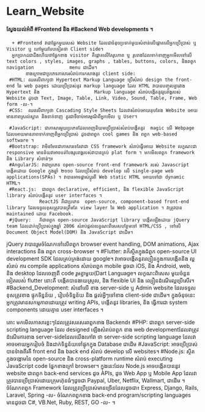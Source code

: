 # Learn_Website
#### ស្វែងយល់អំពី #Frontend និង #Backend Web developments ។ 
      + #Frontend វាជាផ្នែកមួយរបស់ Website ដែលជាចំនុចប្រទាក់មួយសំខាន់លើផ្តោតលើអ្នកប្រើប្រាស់ ឬ Visitor ឬ ហៅមួយបែបទៀតថា Client side។ 
      អ្នកប្រាកដជាដឹងហើយថាផ្នែកខាង visitor គឺផ្តោតលើតែរូបភាព ឬ រូបរាងដែលទាក់ទាញអ្នកមើលទៅលើ text colors , styles, images, graphs , tables, buttons, colors, និងពពួក navigation             menu ជាដើម។ 
           ខាងក្រោមជាប្រភេទភាសារសំរាប់ការកសាងនូវ client side:
     #HTML: ឈរលើពាក្យថា Hypertext Markup Language ប្រើសំរាប់ design the front-end នៃ web pages ដោយប្រើប្រាស់នូវ markup language ដែល HTML វាបានបញ្ចូលគ្នារវាង Hypertext និង                    Markup language សំរាប់បង្កើតនូវរូបរាង្គរបស់ Website ដូចជា Text, Image, Table, Link, Video, Sound, Table, Frame, Web form -ល-។
     #CSS:  ឈរលើពាក្យថា Cascading Style Sheets ដែលវាសំរាប់អោយតុបតែង Website អោយមានភាពស្រល់ស្អាត និងទាក់ទាញ គួរជាទីចាប់អារម្មណ៏ពីអ្នកមើល ឬ User។ 
                 
     #JavaScript: ជាភាសារមួយប្រភេទដែលពេញនិយមប្រើប្រាស់សំរាប់បង្តើតនូវ  magic លើ Webpage ដែលអោយមានភាពទាក់ទាញពីអ្នកប្រើប្រាស់ ដូចជាពពួក cool games និង ពពួក web-based                      software ។
     #Bootstrap: វាមិនមែនជាភាសារទេតែវាជា CSS framework សំរាប់ធ្វើអោយ Website លក្ខណះជា responsive មានន័យវាអាចបត់បែងរូបរាង្គរបស់វាបានគ្រប់ plat form ។ មកមើលពពួក framework និង Library សំខាន់ៗ៖ 
     #AngularJS: វាជាប្រភេទ open-source front-end framework របស់ Javascript បង្កើតដោយ Google ក្នុងឆ្នាំ ២០១០ ដែលប្រើសំរាប់ develop លើ single-page web applications(SPAs) ។ វាបានអាចផ្លាស់ប្តូរពី Web static HTML អោយទៅជា dynamic HTML។ 
     #React.js:  ជាពពួក declarative, efficient, និង flexible JavaScript library សំរាប់បង្កើតនូវ user interfaces ។  
                ReactJS គឺជាប្រភេទ  open-source, component-based front-end library ដែលទទួលខុសត្រូវបានត្រឹមតែ view layer នៃ Web application ។ វាត្រូវបាន maintained ដោយ Facebook. 
     #jQuery:   ក៏ជាពពួក open-source JavaScript library បង្កើតឡើងដោយ jQuery team ដែលដាក់ប្រើប្រាស់ក្នុងឆ្នាំ 2006 សំរាប់ផ្តល់លក្ខណះពិសេសបន្ថែមទៅ HTML/CSS , ទៅលើ Document Object Model(DOM) និង JavaScript ជាដើម។  
 jQuery វាបានរួមចំណែកទៅលើពពួក browser event handling, DOM animations, Ajax interactions និង ពពួក cross-browser ។ 
    #Flutter:   វាក៏ស្ថិតក្នុងជំពួក open-source UI development SDK ដែលគ្រប់គ្រង់ដោយ google។ វាអាចបង្កើតនូវល្បឿនក្នុងការបង្កើតនិង ល្អសំរាប់ ការ compile applications សំរាប់ពពួក mobile ដូចជា iOS, និង Android,  web, និង desktop ដែលចេញពី code រួមគ្នាមួយ(Dart Language។ លក្ខណះពិសេស មួយចំនួនទៀតរបស់់ flutter នោះគឺ បង្កើតបានងាយស្រួល, និង flexible UI និង                         ល្បឿនដំណើរល្អប្រើសើរ។ 
    #Backend_Development: សំដៅលើ ខាង server-side ឬ Admin website ដែលទទួលខុសត្រូវខាង ផ្ទុកទិន្នន័យ , រៀបចំទិន្នន័យ និង ផ្តល់អ្វីៗទៅខាង  client-side ជាដើម។ ក្នុងចំនុចនេះអ្នកត្រូវមានសកម្មភាពដោយត្រូវ writing APIs, បង្កើតនូវ libraries, និង ធ្វើការជា system components ដោយគ្មាន user interfaces ។ 
    
  តោះ មកមើលភាសារខ្លះៗដែលត្រូវសរសេរពពួកខាង Backend៖
    #PHP:    ជាពពួក  server-side scripting language ដែល designed ឡើងសំរាប់ពពួក ខាង web developmentដែលវាត្រូវដំណើរការខាង server-sideដែលយើងហៅវា ថា server-side scripting language                ដែលវាអាចអោយអ្នករៀបចំ និងដាក់ទិន្នន័យទៅផ្ទុកក្នុង Database ជាដើម 
    #JavaScript: អាចប្រើប្រាស់បានទំាងពីរគឺ front end និង back end សំរាប់ develop លើ websites។
    #Node.js: ស្ថិតក្នុងចង្កោមនៃ open-source និង cross-platform runtime សំរាប់ executing JavaScript code ផ្នែកខាងក្រៅ  browser។ 
              ក្នុងនេះដែល Node.js អាចបង្កើតបាននូវ website ជាពពួក back-end services ដូច APIs,  ដូច Web App ឬ Mobile App ដែលវាត្រូវបានប្រើប្រាស់ដោយក្រុមហ៊ុនធំៗដូចជា Paypal, Uber,                     Netflix, Wallmart, ជាដើម ។
    ចំណែកពពួក Framework ដែលត្រូវប្រើប្រាស់មានច្រើនដែលដូចជា៖ 
           Express, Django, Rails, Laravel, Spring -ល- ចំណែកពពួកខាង
           back-end program/scripting languages មានដូចជា C#, VB.Net,  Ruby, REST, GO -ល- ។
